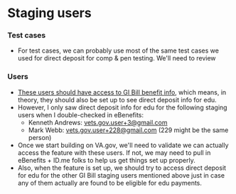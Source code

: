 # Staging users

### Test cases

- For test cases, we can probably use most of the same test cases we used for direct deposit for comp & pen testing. We'll need to review

### Users

- [These users should have access to GI Bill benefit info](https://github.com/department-of-veterans-affairs/va.gov-team-sensitive/blob/master/Administrative/vagov-users/staging-test-accounts-gibill.md), which means, in theory, they should also be set up to see direct deposit info for edu.
- However, I only saw direct deposit info for edu for the following staging users when I double-checked in eBenefits:
  - Kenneth Andrews: vets.gov.user+3@gmail.com
  - Mark Webb: vets.gov.user+228@gmail.com (229 might be the same person)
- Once we start building on VA.gov, we'll need to validate we can actually access the feature with these users. If not, we may need to pull in eBenefits + ID.me folks to help us get things set up properly.
- Also, when the feature is set up, we should try to access direct deposit for edu for the other GI Bill staging users mentioned above just in case any of them actually are found to be eligible for edu payments.
